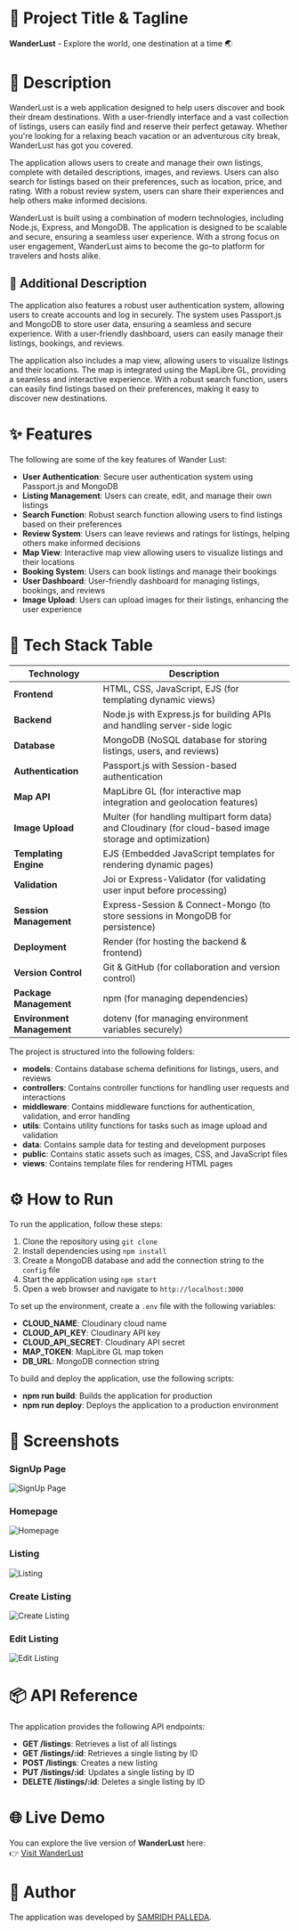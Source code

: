 🚀 Project Title & Tagline
==========================
**WanderLust** - Explore the world, one destination at a time 🌏

📖 Description
================
WanderLust is a web application designed to help users discover and book their dream destinations. With a user-friendly interface and a vast collection of listings, users can easily find and reserve their perfect getaway. Whether you're looking for a relaxing beach vacation or an adventurous city break, WanderLust has got you covered.

The application allows users to create and manage their own listings, complete with detailed descriptions, images, and reviews. Users can also search for listings based on their preferences, such as location, price, and rating. With a robust review system, users can share their experiences and help others make informed decisions.

WanderLust is built using a combination of modern technologies, including Node.js, Express, and MongoDB. The application is designed to be scalable and secure, ensuring a seamless user experience. With a strong focus on user engagement, WanderLust aims to become the go-to platform for travelers and hosts alike.

📖 Additional Description
-------------------------
The application also features a robust user authentication system, allowing users to create accounts and log in securely. The system uses Passport.js and MongoDB to store user data, ensuring a seamless and secure experience. With a user-friendly dashboard, users can easily manage their listings, bookings, and reviews.

The application also includes a map view, allowing users to visualize listings and their locations. The map is integrated using the MapLibre GL, providing a seamless and interactive experience. With a robust search function, users can easily find listings based on their preferences, making it easy to discover new destinations.

✨ Features
================
The following are some of the key features of Wander Lust:
* **User Authentication**: Secure user authentication system using Passport.js and MongoDB
* **Listing Management**: Users can create, edit, and manage their own listings
* **Search Function**: Robust search function allowing users to find listings based on their preferences
* **Review System**: Users can leave reviews and ratings for listings, helping others make informed decisions
* **Map View**: Interactive map view allowing users to visualize listings and their locations
* **Booking System**: Users can book listings and manage their bookings
* **User Dashboard**: User-friendly dashboard for managing listings, bookings, and reviews
* **Image Upload**: Users can upload images for their listings, enhancing the user experience

🧰 Tech Stack Table
====================
| Technology | Description |
|------------|-------------|
| **Frontend** | HTML, CSS, JavaScript, EJS (for templating dynamic views) |
| **Backend** | Node.js with Express.js for building APIs and handling server-side logic |
| **Database** | MongoDB (NoSQL database for storing listings, users, and reviews) |
| **Authentication** | Passport.js with Session-based authentication |
| **Map API** | MapLibre GL (for interactive map integration and geolocation features) |
| **Image Upload** | Multer (for handling multipart form data) and Cloudinary (for cloud-based image storage and optimization) |
| **Templating Engine** | EJS (Embedded JavaScript templates for rendering dynamic pages) |
| **Validation** | Joi or Express-Validator (for validating user input before processing) |
| **Session Management** | Express-Session & Connect-Mongo (to store sessions in MongoDB for persistence) |
| **Deployment** | Render (for hosting the backend & frontend) |
| **Version Control** | Git & GitHub (for collaboration and version control) |
| **Package Management** | npm (for managing dependencies) |
| **Environment Management** | dotenv (for managing environment variables securely) |

The project is structured into the following folders:
* **models**: Contains database schema definitions for listings, users, and reviews
* **controllers**: Contains controller functions for handling user requests and interactions
* **middleware**: Contains middleware functions for authentication, validation, and error handling
* **utils**: Contains utility functions for tasks such as image upload and validation
* **data**: Contains sample data for testing and development purposes
* **public**: Contains static assets such as images, CSS, and JavaScript files
* **views**: Contains template files for rendering HTML pages

⚙️ How to Run
================
To run the application, follow these steps:
1. Clone the repository using `git clone`
2. Install dependencies using `npm install`
3. Create a MongoDB database and add the connection string to the `config` file
4. Start the application using `npm start`
5. Open a web browser and navigate to `http://localhost:3000`

To set up the environment, create a `.env` file with the following variables:
* **CLOUD_NAME**: Cloudinary cloud name
* **CLOUD_API_KEY**: Cloudinary API key
* **CLOUD_API_SECRET**: Cloudinary API secret
* **MAP_TOKEN**: MapLibre GL map token
* **DB_URL**: MongoDB connection string

To build and deploy the application, use the following scripts:
* **npm run build**: Builds the application for production
* **npm run deploy**: Deploys the application to a production environment

📸 Screenshots
================

### SignUp Page  
![SignUp Page](/public/screenshots/signup_page.png)

### Homepage  
![Homepage](/public/screenshots/homepage.png)

### Listing  
![Listing](/public/screenshots/listing.png)

### Create Listing  
![Create Listing](/public/screenshots/create_listing.png)

### Edit Listing  
![Edit Listing](/public/screenshots/edit_listing.png)


📦 API Reference
================
The application provides the following API endpoints:
* **GET /listings**: Retrieves a list of all listings
* **GET /listings/:id**: Retrieves a single listing by ID
* **POST /listings**: Creates a new listing
* **PUT /listings/:id**: Updates a single listing by ID
* **DELETE /listings/:id**: Deletes a single listing by ID

🌐 Live Demo
================
You can explore the live version of **WanderLust** here:  
👉 [Visit WanderLust](https://wanderlust-x8g4.onrender.com/listings)

👤 Author
================
The application was developed by [SAMRIDH PALLEDA](https://www.linkedin.com/in/samridh-palleda-048a312ba/).

